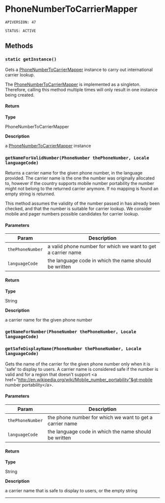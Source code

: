 # PhoneNumberToCarrierMapper

`APIVERSION: 47`

`STATUS: ACTIVE`
## Methods
### `static getInstance()`

Gets a [PhoneNumberToCarrierMapper](/Miscellaneous/PhoneNumberToCarrierMapper.md) instance to carry out international carrier lookup. <p> The [PhoneNumberToCarrierMapper](/Miscellaneous/PhoneNumberToCarrierMapper.md) is implemented as a singleton. Therefore, calling this method multiple times will only result in one instance being created.

#### Return

**Type**

PhoneNumberToCarrierMapper

**Description**

a [PhoneNumberToCarrierMapper](/Miscellaneous/PhoneNumberToCarrierMapper.md) instance

### `getNameForValidNumber(PhoneNumber thePhoneNumber, Locale languageCode)`

Returns a carrier name for the given phone number, in the language provided. The carrier name is the one the number was originally allocated to, however if the country supports mobile number portability the number might not belong to the returned carrier anymore. If no mapping is found an empty string is returned. <p>This method assumes the validity of the number passed in has already been checked, and that the number is suitable for carrier lookup. We consider mobile and pager numbers possible candidates for carrier lookup.

#### Parameters

|Param|Description|
|---|---|
|`thePhoneNumber`|a valid phone number for which we want to get a carrier name|
|`languageCode`|the language code in which the name should be written|

#### Return

**Type**

String

**Description**

a carrier name for the given phone number

### `getNameForNumber(PhoneNumber thePhoneNumber, Locale languageCode)`
### `getSafeDisplayName(PhoneNumber thePhoneNumber, Locale languageCode)`

Gets the name of the carrier for the given phone number only when it is 'safe' to display to users. A carrier name is considered safe if the number is valid and for a region that doesn't support &lt;a href="http://en.wikipedia.org/wiki/Mobile_number_portability"&gt;mobile number portability&lt;/a&gt;.

#### Parameters

|Param|Description|
|---|---|
|`thePhoneNumber`|the phone number for which we want to get a carrier name|
|`languageCode`|the language code in which the name should be written|

#### Return

**Type**

String

**Description**

a carrier name that is safe to display to users, or the empty string

---
